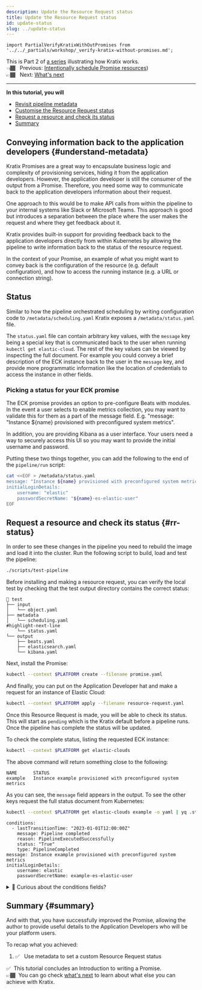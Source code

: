 ```yaml
---
description: Update the Resource Request status
title: Update the Resource Request status
id: update-status
slug: ../update-status
---
```

```mdx-code-block
import PartialVerifyKratixWithOutPromises from '../../_partials/workshop/_verify-kratix-without-promises.md';
```

This is Part 2 of [a series](intro) illustrating how Kratix works. <br />
👈🏾&nbsp;&nbsp; Previous: [Intentionally schedule Promise resources](schedule-promise))<br />
👉🏾&nbsp;&nbsp; Next: [What's next](whats-next)

<hr />

**In this tutorial, you will**
* [Revisit pipeline metadata](#understand-metadata)
* [Customise the Resource Request status](#customise-status)
* [Request a resource and check its status](#rr-status)
* [Summary](#summary)

## Conveying information back to the application developers {#understand-metadata}

Kratix Promises are a great way to encapsulate business logic and complexity of provisioning services, hiding it from the application developers. However, the application developer is still the consumer of the output from a Promise. Therefore, you need some way to communicate back to the application developers information about their request.

One approach to this would be to make API calls from within the pipeline to your internal systems like Slack or Microsoft Teams. This approach is good but introduces a separation between the place where the user makes the request and where they get feedback about it.

Kratix provides built-in support for providing feedback back to the application developers directly from within Kubernetes by allowing the pipeline to write information back to the status of the resource request.

In the context of your Promise, an example of what you might want to convey back is the configuration of the resource (e.g. default configuration), and how to access the running instance (e.g. a URL or connection string).

## Status

Similar to how the pipeline orchestrated scheduling by writing configuration code to `/metadata/scheduling.yaml` Kratix exposes a `/metadata/status.yaml` file.

The `status.yaml` file can contain arbitrary key values, with the `message` key being a special key that is communicated back to the user when running `kubectl get elastic-cloud`. The rest of the key values can be viewed by inspecting the full document. For example you could convey a brief description of the ECK instance back to the user in the `message` key, and provide more programmatic information like the location of credentials to access the instance in other fields.

### Picking a status for your ECK promise

The ECK promise provides an option to pre-configure Beats with modules. In the event a user selects to enable metrics collection, you may want to validate this for them as a part of the message field. E.g. "message: "Instance ${name} provisioned with preconfigured system metrics".

In addition, you are providing Kibana as a user interface. Your users need a way to securely access this UI so you may want to provide the initial username and password.

Putting these two things together, you can add the following to the end of the `pipeline/run` script:

```bash title=pipeline/run -- add to the end
cat <<EOF > /metadata/status.yaml
message: "Instance ${name} provisioned with preconfigured system metrics"
initialLoginDetails:
    username: "elastic"
    passwordSecretName: "${name}-es-elastic-user"
EOF
```

## Request a resource and check its status {#rr-status}

In order to see these changes in the pipeline you need to rebuild the image and load it into the cluster. Run the following script to build, load and test the pipeline:
```bash
./scripts/test-pipeline
```

Before installing and making a resource request, you can verify the local test by checking that the test output directory contains the correct status:

```shell-session
📂 test
├── input
│   └── object.yaml
├── metadata
│   └── scheduling.yaml
#highlight-next-line
    └── status.yaml
└── output
    ├── beats.yaml
    ├── elasticsearch.yaml
    └── kibana.yaml
```

Next, install the Promise:
```bash
kubectl --context $PLATFORM create --filename promise.yaml
```

And finally, you can put on the Application Developer hat and make a request for an instance of Elastic Cloud:

```bash
kubectl --context $PLATFORM apply --filename resource-request.yaml
```

Once this Resource Request is made, you will be able to check its status. This will start as `pending` which is the Kratix default before a pipeline runs. Once the pipeline has complete the status will be updated.

To check the complete status, listing the requested ECK instance:

```bash
kubectl --context $PLATFORM get elastic-clouds
```

The above command will return something close to the following:
```
NAME      STATUS
example   Instance example provisioned with preconfigured system metrics
```

As you can see, the `message` field appears in the output. To see the other keys request the full status document from Kubernetes:

```bash
kubectl --context $PLATFORM get elastic-clouds example -o yaml | yq .status
```

```
conditions:
  - lastTransitionTime: "2023-01-01T12:00:00Z"
    message: Pipeline completed
    reason: PipelineExecutedSuccessfully
    status: "True"
    type: PipelineCompleted
message: Instance example provisioned with preconfigured system metrics
initialLoginDetails:
    username: elastic
    passwordSecretName: example-es-elastic-user
```

<details>
  <summary>🤔 Curious about the conditions fields?</summary>

### The conditions field
[Conditions](https://github.com/kubernetes/community/blob/master/contributors/devel/sig-architecture/api-conventions.md#typical-status-properties) are a core Kubernetes concept and standard to convey information about a resources status. For example, Pods report back various conditions:

```
- lastProbeTime: null
  lastTransitionTime: "2023-06-20T15:02:20Z"
  status: "True"
  type: Ready
- lastProbeTime: null
  lastTransitionTime: "2023-06-20T15:02:20Z"
  status: "True"
  type: ContainersReady
- lastProbeTime: null
  lastTransitionTime: "2023-06-20T15:00:49Z"
  status: "True"
  type: PodScheduled

```

Conditions are also powerful for enabling you to wait for an occurrence. For example, you can wait for the health of a pod by running something like this:

```bash
kubectl --context $PLATFORM \
    wait pods \
    --namespace kratix-platform-system \
    --selector control-plane=controller-manager \
    --for condition=Ready \
    --timeout=90s
```

This same logic can be applied to resource requests, Kratix automatically sets the `PipelineCompleted` condition. For example, a user (or some CI/Automation) could wait for a request to finish by running:

```bash
kubectl --context $PLATFORM wait elastic-cloud/example \
  --for=condition=PipelineCompleted --timeout=60s
```

Kratix supports this by default for all Resource Requests.
</details>



## Summary {#summary}

And with that, you have successfully improved the Promise, allowing the author to provide useful details to the Application Developers who will be your platform users.

To recap what you achieved:
1. ✅&nbsp;&nbsp; Use metadata to set a custom Resource Request status

✅&nbsp;&nbsp;This tutorial concludes an Introduction to writing a Promise. <br />
👉🏾&nbsp;&nbsp;You can go check [what's next](whats-next) to learn about
what else you can achieve with Kratix.
